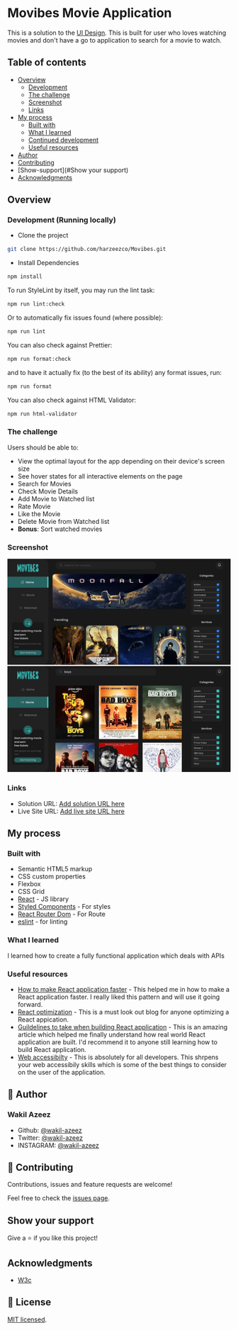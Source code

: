 # Movibes Movie Application

This is a solution to the [UI Design](https://www.figma.com/file/lBPMzecfIv2qIN2uCVBeoD/Movibes-Website-(Community)?type=design&node-id=158-2&mode=design&t=T3dDdIjRmZZck3OP-0). This is built for user who loves watching movies and don't have a go to application to search for a movie to watch.

## Table of contents

- [Overview](#overview)
  - [Development](#development)
  - [The challenge](#the-challenge)
  - [Screenshot](#screenshot)
  - [Links](#links)
- [My process](#my-process)
  - [Built with](#h)
  - [What I learned](#what-i-learned)
  - [Continued development](#continued-development)
  - [Useful resources](#useful-resources)
- [Author](#author)
- [Contributing](#Contributing)
- [Show-support](#Show your support)
- [Acknowledgments](#Acknowledgments)


## Overview

### Development (Running locally)

- Clone the project

```bash
git clone https://github.com/harzeezco/Movibes.git

```

- Install Dependencies

```bash
npm install
```

To run StyleLint by itself, you may run the lint task:

```bash
npm run lint:check
```

Or to automatically fix issues found (where possible):

```bash
npm run lint
```

You can also check against Prettier:

```bash
npm run format:check
```

and to have it actually fix (to the best of its ability) any format issues, run:

```bash
npm run format
```

You can also check against HTML Validator:

```bash
npm run html-validator
```

### The challenge

Users should be able to:

- View the optimal layout for the app depending on their device's screen size
- See hover states for all interactive elements on the page
- Search for Movies
- Check Movie Details
- Add Movie to Watched list
- Rate Movie 
- Like the Movie
- Delete Movie from Watched list
- **Bonus**: Sort watched movies

### Screenshot

![Home page screenshot](./src/assets/images/Movibes.png)
![Movies page screenshot](./src/assets/images/movibes-movies.png)


### Links

- Solution URL: [Add solution URL here](https://your-solution-url.com)
- Live Site URL: [Add live site URL here](https://your-live-site-url.com)

## My process

### Built with

- Semantic HTML5 markup
- CSS custom properties
- Flexbox
- CSS Grid
- [React](https://reactjs.org/) - JS library
- [Styled Components](https://styled-components.com/) - For styles
- [React Router Dom](https://reactrouter.com/) - For Route
- [eslint](https://eslint.org/) - for linting


### What I learned

I learned how to create a fully functional application which deals with APIs


### Useful resources

- [How to make React application faster](https://kentcdodds.com/blog/state-colocation-will-make-your-react-app-faster) - This helped me in how to make a React application faster. I really liked this pattern and will use it going forward.
- [React optimization](https://alexsidorenko.com/blog/react-optimize-rerenders-without-refs-memo/) - This is a must look out blog for anyone optimizing a React appication.
- [Guildelines to take when building React application](https://github.com/mithi/react-philosophies?ref=jonas.io) - This is an amazing article which helped me finally understand how real world React application are built. I'd recommend it to anyone still learning how to build React application.
- [Web accessibilty](https://www.w3.org/WAI/fundamentals/) - This is absolutely for all developers. This shrpens your web accessibily skills which is some of the best things to consider on the user of the application.


## 👤 Author

### Wakil Azeez

- Github: [@wakil-azeez](https://github.com/harzeezco)
- Twitter: [@wakil-azeez](https://twitter.com/Wkhayzed)
- INSTAGRAM: [@wakil-azeez](https://www.instagram.com/wakil_abdul_azeez/)



## 🤝 Contributing

Contributions, issues and feature requests are welcome!

Feel free to check the [issues page](../../issues).

## Show your support

Give a ⭐️ if you like this project!

## Acknowledgments

- [W3c](https://www.w3.org/)

## 📝 License

[MIT licensed](./LICENSE).


